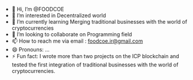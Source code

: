 - 👋 Hi, I’m @FOODCOE
- 👀 I’m interested in Decentralized world
- 🌱 I’m currently learning Merging traditional businesses with the world of cryptocurrencies
- 💞️ I’m looking to collaborate on Programming field
- 📫 How to reach me via email : foodcoe.ir@gmail.com
- 😄 Pronouns: ...
- ⚡ Fun fact: I wrote more than two projects on the ICP blockchain and tested the first integration of traditional businesses with the world of cryptocurrencies.

<!---
FOODCOE/FOODCOE is a ✨ special ✨ repository because its `README.md` (this file) appears on your GitHub profile.
You can click the Preview link to take a look at your changes.
--->
